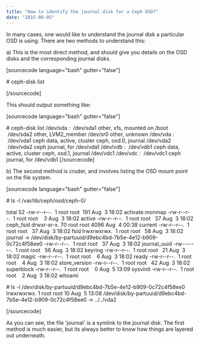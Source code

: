 ```yaml
---
title: "How to identify the journal disk for a Ceph OSD?"
date: "2015-08-05"
---
```


In many cases, one would like to understand the journal disk a particular OSD is using. There are two methods to understand this:

a) This is the most direct method, and should give you details on the OSD disks and the corresponding journal disks.

\[sourcecode language="bash" gutter="false"\]

\# ceph-disk list

\[/sourcecode\]

This should output something like:

\[sourcecode language="bash" gutter="false"\]

\# ceph-disk list /dev/sda :  /dev/sda1 other, xfs, mounted on /boot  /dev/sda2 other, LVM2\_member /dev/sr0 other, unknown /dev/vda :  /dev/vda1 ceph data, active, cluster ceph, osd.0, journal /dev/vda2  /dev/vda2 ceph journal, for /dev/vda1 /dev/vdb :  /dev/vdb1 ceph data, active, cluster ceph, osd.1, journal /dev/vdc1 /dev/vdc :  /dev/vdc1 ceph journal, for /dev/vdb1 \[/sourcecode\]

b) The second method is cruder, and involves listing the OSD mount point on the file system.

\[sourcecode language="bash" gutter="false"\]

\# ls -l /var/lib/ceph/osd/ceph-0/

total 52 -rw-r--r--.  1 root root  191 Aug  3 18:02 activate.monmap -rw-r--r--.  1 root root    3 Aug  3 18:02 active -rw-r--r--.  1 root root   37 Aug  3 18:02 ceph\_fsid drwxr-xr-x. 70 root root 4096 Aug  4 00:38 current -rw-r--r--.  1 root root   37 Aug  3 18:02 fsid lrwxrwxrwx.  1 root root   58 Aug  3 18:02 journal -&gt; /dev/disk/by-partuuid/d9ebc4bd-7b5e-4e12-b909-0c72c4f58ee0 -rw-r--r--.  1 root root   37 Aug  3 18:02 journal\_uuid -rw-------.  1 root root   56 Aug  3 18:02 keyring -rw-r--r--.  1 root root   21 Aug  3 18:02 magic -rw-r--r--.  1 root root    6 Aug  3 18:02 ready -rw-r--r--.  1 root root    4 Aug  3 18:02 store\_version -rw-r--r--.  1 root root   42 Aug  3 18:02 superblock -rw-r--r--.  1 root root    0 Aug  5 13:09 sysvinit -rw-r--r--.  1 root root    2 Aug  3 18:02 whoami

\# ls -l /dev/disk/by-partuuid/d9ebc4bd-7b5e-4e12-b909-0c72c4f58ee0 lrwxrwxrwx. 1 root root 10 Aug  5 13:08 /dev/disk/by-partuuid/d9ebc4bd-7b5e-4e12-b909-0c72c4f58ee0 -&gt; ../../vda2

\[/sourcecode\]

As you can see, the file 'journal' is a symlink to the journal disk. The first method is much easier, but its always better to know how things are layered out underneath.

